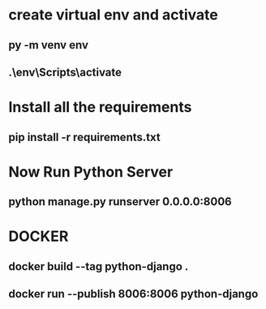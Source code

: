 # create virtual env and activate

## py -m venv env
## .\env\Scripts\activate

# Install all the requirements

## pip install -r requirements.txt

# Now Run Python Server

## python manage.py runserver 0.0.0.0:8006


# DOCKER

## docker build --tag python-django .
## docker run --publish 8006:8006 python-django
